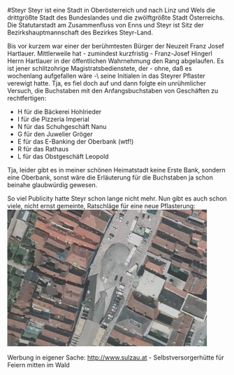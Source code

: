 #Steyr
Steyr ist eine Stadt in Oberösterreich und nach Linz und Wels die drittgrößte Stadt des Bundeslandes und die zwölftgrößte Stadt Österreichs. Die Statutarstadt am Zusammenfluss von Enns und Steyr ist Sitz der Bezirkshauptmannschaft des Bezirkes Steyr-Land.

Bis vor kurzem war einer der berühmtesten Bürger der Neuzeit Franz Josef Hartlauer.
Mittlerweile hat \- zumindest kurzfristig \- Franz\-Josef Hingerl Herrn Hartlauer in der öffentlichen Wahrnehmung den Rang abgelaufen. Es ist jener schlitzohrige Magistratsbedienstete, der \- ohne, daß es wochenlang aufgefallen wäre -\ seine Initialen in das Steyrer Pflaster verewigt hatte.
Tja, es fiel doch auf und dann folgte ein unrühmlicher Versuch, die Buchstaben mit den Anfangsbuchstaben von Geschäften zu rechtfertigen:

* H für die Bäckerei Hohlrieder
* I für die Pizzeria Imperial
* N für das Schuhgeschäft Nanu
* G für den Juwelier Gröger
* E für das E-Banking der Oberbank (wtf\!)
* R für das Rathaus
* L für das Obstgeschäft Leopold

Tja, leider gibt es in meiner schönen Heimatstadt keine Erste Bank, sondern eine Oberbank, sonst wäre die Erläuterung für die Buchstaben ja schon beinahe glaubwürdig gewesen.

So viel Publicity hatte Steyr schon lange nicht mehr. Nun gibt es auch schon viele, nicht ernst gemeinte, Ratschläge für eine neue Pflasterung:
![Neue Pflasterung Steyr](NeuePflasterungSteyr.jpg)

Werbung in eigener Sache: http://www.sulzau.at - Selbstversorgerhütte für Feiern mitten im Wald
